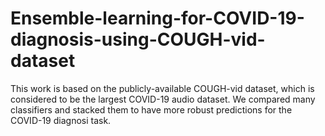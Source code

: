 # Ensemble-learning-for-COVID-19-diagnosis-using-COUGH-vid-dataset

This work is based on the publicly-available COUGH-vid dataset, which is considered to be the largest COVID-19 audio dataset.
We compared many classifiers and stacked them to have more robust predictions for the COVID-19 diagnosi task.
